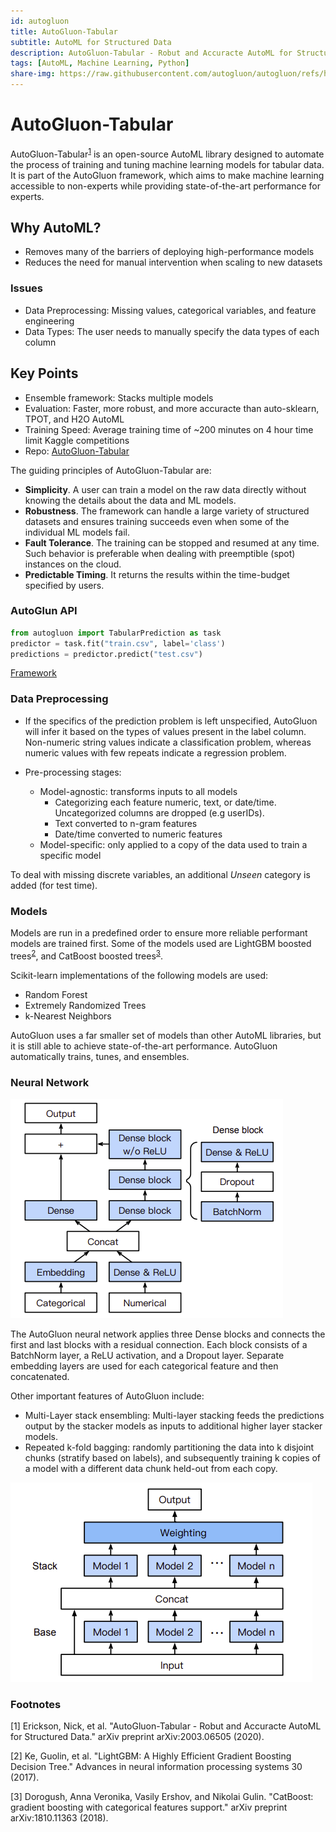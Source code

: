 ```yaml
---
id: autogluon
title: AutoGluon-Tabular
subtitle: AutoML for Structured Data
description: AutoGluon-Tabular - Robut and Accuracte AutoML for Structured Data
tags: [AutoML, Machine Learning, Python]
share-img: https://raw.githubusercontent.com/autogluon/autogluon/refs/heads/master/docs/_static/autogluon-logo.jpg
---
```


# AutoGluon-Tabular

AutoGluon-Tabular<sup>[1](#automl)</sup> is an open-source AutoML library designed to automate the process of training and tuning machine learning models for tabular data. It is part of the AutoGluon framework, which aims to make machine learning accessible to non-experts while providing state-of-the-art performance for experts.

## Why AutoML?

- Removes many of the barriers of deploying high-performance models
- Reduces the need for manual intervention when scaling to new datasets

### Issues

- Data Preprocessing: Missing values, categorical variables, and feature engineering
- Data Types: The user needs to manually specify the data types of each column

## Key Points

- Ensemble framework: Stacks multiple models
- Evaluation: Faster, more robust, and more accuracte than auto-sklearn, TPOT, and H2O AutoML
- Training Speed: Average training time of ~200 minutes on 4 hour time limit Kaggle competitions
- Repo: [AutoGluon-Tabular](https://github.com/awslabs/autogluon)

The guiding principles of AutoGluon-Tabular are:

- **Simplicity**. A user can train a model on the raw data directly without knowing the details about the data and ML models.
- **Robustness**. The framework can handle a large variety of structured datasets and ensures training succeeds even when some of the individual ML models fail.
- **Fault Tolerance**. The training can be stopped and resumed at any time. Such behavior is preferable when dealing with preemptible (spot) instances on the cloud.
- **Predictable Timing**. It returns the results within the time-budget specified by users.

### AutoGlun API

```python
from autogluon import TabularPrediction as task
predictor = task.fit("train.csv", label='class')
predictions = predictor.predict("test.csv")
```

[Framework](autogluon.mxnet.io)

### Data Preprocessing

- If the specifics of the prediction problem is left unspecified, AutoGluon will infer it based on the types of values present in the label column. Non-numeric string values indicate a classification problem, whereas numeric values with few repeats indicate a regression problem.

- Pre-processing stages:
  - Model-agnostic: transforms inputs to all models
    - Categorizing each feature numeric, text, or date/time. Uncategorized columns are dropped (e.g userIDs).
    - Text converted to n-gram features
    - Date/time converted to numeric features
  - Model-specific: only applied to a copy of the data used to train a specific model

To deal with missing discrete variables, an additional _Unseen_ category is added (for test time).

### Models

Models are run in a predefined order to ensure more reliable performant models are trained first. Some of the models used are LightGBM boosted trees<sup>[2](#lightgbm)</sup>, and CatBoost boosted trees<sup>[3](#catboost)</sup>.

Scikit-learn implementations of the following models are used:

- Random Forest
- Extremely Randomized Trees
- k-Nearest Neighbors

AutoGluon uses a far smaller set of models than other AutoML libraries, but it is still able to achieve state-of-the-art performance. AutoGluon automatically trains, tunes, and ensembles.

### Neural Network

![AutoGluon neural network](https://raw.githubusercontent.com/shirsho-12/shirsho-12.github.io/master/src/assets/img/autogluon_model.png)

The AutoGluon neural network applies three Dense blocks and connects the first and last blocks with a residual connection. Each block consists of a BatchNorm layer, a ReLU activation, and a Dropout layer. Separate embedding layers are used for each categorical feature and then concatenated.

Other important features of AutoGluon include:

- Multi-Layer stack ensembling: Multi-layer stacking feeds the predictions output by the stacker models as inputs to additional higher layer stacker models.
- Repeated k-fold bagging: randomly partitioning the data into k
  disjoint chunks (stratify based on labels), and subsequently training k copies of a model with a different data chunk held-out from each copy.

![Model stacking](https://raw.githubusercontent.com/shirsho-12/shirsho-12.github.io/master/src/assets/img/autogluon_stacking.png)

### Footnotes

<a name="automl">[1]</a> Erickson, Nick, et al. "AutoGluon-Tabular - Robut and Accuracte AutoML for Structured Data." arXiv preprint arXiv:2003.06505 (2020).

<a name="lightgbm">[2]</a> Ke, Guolin, et al. "LightGBM: A Highly Efficient Gradient Boosting Decision Tree." Advances in neural information processing systems 30 (2017).

<a name="catboost">[3]</a> Dorogush, Anna Veronika, Vasily Ershov, and Nikolai Gulin. "CatBoost: gradient boosting with categorical features support." arXiv preprint arXiv:1810.11363 (2018).
